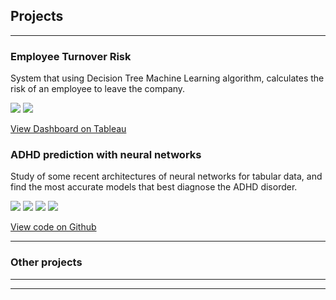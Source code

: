## Projects

---

### Employee Turnover Risk

System that using Decision Tree Machine Learning algorithm, calculates the risk of an employee to leave the company.

[![](https://img.shields.io/badge/Python-white?logo=Python)](#) [![](https://img.shields.io/badge/Tableau-white?logo=Tableau)](#)

[View Dashboard on Tableau](https://public.tableau.com/views/DashboardRiesgoFuga/Dashboard1?:language=es-ES&publish=yes&:sid=&:display_count=n&:origin=viz_share_link)


### ADHD prediction with neural networks

Study of some recent architectures of neural networks for tabular data, and find the most accurate models that best diagnose the ADHD disorder.

[![](https://img.shields.io/badge/Python-white?logo=Python)](#) [![](https://img.shields.io/badge/Colab-white?logo=googlecolab)](#) [![](https://img.shields.io/badge/PyTorch-white?logo=pytorch)](#) [![](https://img.shields.io/badge/Keras-white)](#)

[View code on Github](https://github.com/multivacs/adhd-prediction)

---

### Other projects



---




---
<!-- <p style="font-size:11px">Page template forked from <a href="https://github.com/evanca/quick-portfolio">evanca</a></p> -->
<!-- Remove above link if you don't want to attibute -->
<!--<img src="images/ADHD_thumbnail.jpg?raw=true"/> -->
